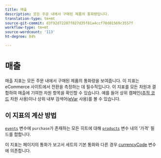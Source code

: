```yaml
---
title: 매출
description: 모든 주문 내에서 구매된 제품의 통화량입니다.
translation-type: tm+mt
source-git-commit: d3f92d72207f027d35f81a4ccf70d01569c3557f
workflow-type: tm+mt
source-wordcount: '113'
ht-degree: 84%

---
```



# 매출

매출 지표는 모든 주문 내에서 구매된 제품의 통화량을 보여줍니다. 이 지표는 eCommerce 사이트에서 전환을 측정하는 데 필수적입니다. 이 지표를 모든 차원과 결합하여 매출에 기여한 차원 항목을 확인할 수 있습니다. 예를 들어 상위 캠페인([추적 코드](../dimensions/tracking-code.md) 차원 사용)이나 상위 내부 검색어([eVar](../dimensions/evar.md) 사용)를 볼 수 있습니다.

## 이 지표의 계산 방법

[`events`](/help/implement/vars/page-vars/events/event-purchase.md) 변수에 `purchase`가 존재하는 모든 히트에 대해 [`products`](/help/implement/vars/page-vars/products.md) 변수 내의 &#39;가격&#39; 필드를 합합니다.

이 지표는 페이지의 통화가 보고서 세트의 기본 통화와 다른 경우 [currencyCode](/help/implement/vars/config-vars/currencycode.md) 변수에 의존합니다.

